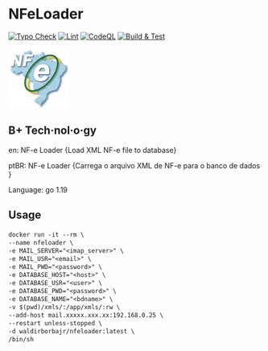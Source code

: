 # NFeLoader


[![Typo Check](https://github.com/waldirborbajr/nfeloader/actions/workflows/typo-check.yaml/badge.svg)](https://github.com/waldirborbajr/nfeloader/actions/workflows/typo-check.yaml)
[![Lint](https://github.com/waldirborbajr/nfeloader/actions/workflows/lint.yaml/badge.svg)](https://github.com/waldirborbajr/nfeloader/actions/workflows/lint.yaml)
[![CodeQL](https://github.com/waldirborbajr/nfeloader/actions/workflows/codeql.yaml/badge.svg)](https://github.com/waldirborbajr/nfeloader/actions/workflows/codeql.yaml)
[![Build & Test](https://github.com/waldirborbajr/nfeloader/actions/workflows/build-test.yaml/badge.svg)](https://github.com/waldirborbajr/nfeloader/actions/workflows/build-test.yaml)


<p>
<img alt="NF-e Logo" src="https://github.com/waldirborbajr/nfeloader/blob/main/assets/nfe.png" width="120", height="120"/>
</p>

## B+ Tech·​nol·​o·​gy

en: NF-e Loader {Load XML NF-e file to database}

ptBR: NF-e Loader {Carrega o arquivo XML de NF-e para o banco de dados }

Language: go 1.19

## Usage
```
docker run -it --rm \
--name nfeloader \
-e MAIL_SERVER="<imap_server>" \
-e MAIL_USR="<email>" \
-e MAIL_PWD="<password>" \
-e DATABASE_HOST="<host>" \
-e DATABASE_USR="<user>" \
-e DATABASE_PWD="<password>" \
-e DATABASE_NAME="<bdname>" \
-v $(pwd)/xmls/:/app/xmls/:rw \
--add-host mail.xxxxx.xxx.xx:192.168.0.25 \
--restart unless-stopped \
-d waldirborbajr/nfeloader:latest \
/bin/sh
```
